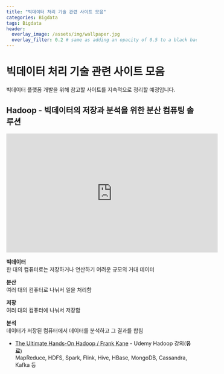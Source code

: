 ```yaml
---
title: "빅데이터 처리 기술 관련 사이트 모음"
categories: Bigdata
tags: Bigdata
header:
  overlay_image: /assets/img/wallpaper.jpg
  overlay_filter: 0.2 # same as adding an opacity of 0.5 to a black background
---
```


# 빅데이터 처리 기술 관련 사이트 모음

빅데이터 플랫폼 개발을 위해 참고할 사이트를 지속적으로 정리할 예정입니다.

## Hadoop - 빅데이터의 저장과 분석을 위한 분산 컴퓨팅 솔루션

<iframe width="560" height="315" src="https://www.youtube.com/embed/HCR1ILMROfI" frameborder="0" allow="accelerometer; autoplay; encrypted-media; gyroscope; picture-in-picture" allowfullscreen></iframe>

**빅데이터**  
한 대의 컴퓨터로는 저장하거나 연산하기 어려운 규모의 거대 데이터

**분산**  
여러 대의 컴퓨터로 나눠서 일을 처리함

**저장**  
여러 대의 컴퓨터에 나눠서 저장함

**분석**  
데이터가 저장된 컴퓨터에서 데이터를 분석하고 그 결과를 합침

- [The Ultimate Hands-On Hadoop / Frank Kane](https://www.udemy.com/course/the-ultimate-hands-on-hadoop-tame-your-big-data/) - Udemy Hadoop 강의(**유료**)  
MapReduce, HDFS, Spark, Flink, Hive, HBase, MongoDB, Cassandra, Kafka 등
